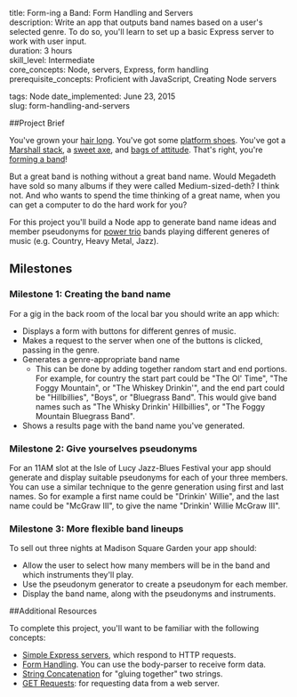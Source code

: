 title:                  Form-ing a Band: Form Handling and Servers  
description:            Write an app that outputs band names based on a user's selected genre. To do so, you'll learn to set up a basic Express server to work with user input.  
duration:               3 hours  
skill_level:            Intermediate  
core_concepts:          Node, servers, Express, form handling  
prerequisite_concepts:  Proficient with JavaScript, Creating Node servers  

tags:                   Node
date_implemented:       June 23, 2015  
slug:                   form-handling-and-servers  


##Project Brief

You've grown your [hair long](http://www.bbc.co.uk/staticarchive/ba447cda441cdf12b3c505c727e259343a1b2d1f.jpg).  You've got some [platform shoes](http://vignette2.wikia.nocookie.net/tron/images/8/82/Ziggy-stardust-david-bowie.jpg/revision/latest?cb=20101122042616).  You've got a [Marshall stack](http://upload.wikimedia.org/wikipedia/commons/thumb/e/eb/MarshallStack_Slayer.jpg/1920px-MarshallStack_Slayer.jpg), a [sweet axe](http://proguitarshop.com/media/cms/blog/abstract-symbol-01.jpg), and [bags of attitude](http://cdn.smosh.com/sites/default/files/legacy.images/smosh-pit/092010/worstband-40.jpg).  That's right, you're [forming a band](https://www.youtube.com/watch?v=Nek-YO7v3Yw)!

But a great band is nothing without a great band name.  Would Megadeth have sold so many albums if they were called Medium-sized-deth?  I think not.  And who wants to spend the time thinking of a great name, when you can get a computer to do the hard work for you?

For this project you'll build a Node app to generate band name ideas and member pseudonyms for [power trio](http://en.wikipedia.org/wiki/Power_trio) bands playing different generes of music (e.g. Country, Heavy Metal, Jazz).

## Milestones

### Milestone 1: Creating the band name

For a gig in the back room of the local bar you should write an app which:

* Displays a form with buttons for different genres of music.
* Makes a request to the server when one of the buttons is clicked, passing in the genre.
* Generates a genre-appropriate band name
    - This can be done by adding together random start and end portions.  For example, for country the start part could be "The Ol' Time", "The Foggy Mountain", or "The Whiskey Drinkin'", and the end part could be "Hillbillies", "Boys", or "Bluegrass Band".  This would give band names such as "The Whisky Drinkin' Hillbillies", or "The Foggy Mountain Bluegrass Band".
* Shows a results page with the band name you've generated.

### Milestone 2: Give yourselves pseudonyms

For an 11AM slot at the Isle of Lucy Jazz-Blues Festival your app should generate and display suitable pseudonyms for each of your three members. You can use a similar technique to the genre generation using first and last names.  So for example a first name could be "Drinkin' Willie", and the last name could be "McGraw III", to give the name "Drinkin' Willie McGraw III".

### Milestone 3: More flexible band lineups

To sell out three nights at Madison Square Garden your app should:

* Allow the user to select how many members will be in the band and which instruments they'll play.
* Use the pseudonym generator to create a pseudonym for each member.
* Display the band name, along with the pseudonyms and instruments.

##Additional Resources

To complete this project, you'll want to be familiar with the following concepts:

- [Simple Express servers](https://courses.thinkful.com/node-001v4/assignment/2.1.1), which respond to HTTP requests.
- [Form Handling](https://courses.thinkful.com/oreilly-node-express/chapter/1.12).  You can use the body-parser to receive form data.
- [String Concatenation](https://courses.thinkful.com/node-001v4/assignment/1.1.2) for "gluing together" two strings.
- [GET Requests](https://courses.thinkful.com/node-001v4/assignment/2.2.2): for requesting data from a web server.

